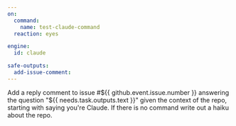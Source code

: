 ```yaml
---
on:
  command:
    name: test-claude-command
  reaction: eyes

engine: 
  id: claude

safe-outputs:
  add-issue-comment:
---
```


Add a reply comment to issue #${{ github.event.issue.number }} answering the question "${{ needs.task.outputs.text }}" given the context of the repo, starting with saying you're Claude. If there is no command write out a haiku about the repo.

